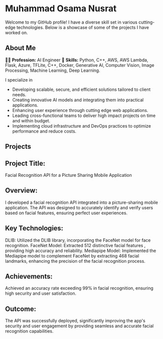 # Muhammad Osama Nusrat

Welcome to my GitHub profile! I have a diverse skill set in various cutting-edge technologies. Below is a showcase of some of the projects I have worked on.



## About Me

👨‍💼 **Profession:** AI Engineer 
🔧 **Skills:** Python, C++, AWS, AWS Lambda, Flask, Azure, TFLite, C++, Docker, Generative AI, Computer Vision, Image Processing, Machine Learning, Deep Learning.

I specialize in
- Developing scalable, secure, and efficient solutions tailored to client needs.
- Creating innovative AI models and integrating them into practical applications.
- Enhancing user experience through cutting edge web applications.
- Leading cross-functional teams to deliver high impact projects on time and within budget.
- Implementing cloud infrastructure and DevOps practices to optimize performance and reduce costs.

## Projects

## Project Title: 

Facial Recognition API for a Picture Sharing Mobile Application

## Overview: 
I developed a facial recognition API integrated into a picture-sharing mobile application. The API was designed to accurately identify and verify users based on facial features, ensuring perfect user experiences.

## Key Technologies:

DLIB: Utilized the DLIB library, incorporating the FaceNet model for face recognition.
FaceNet Model: Extracted 512 distinctive facial features , providing high accuracy and reliability.
Mediapipe Model: Implemented the Mediapipe model to complement FaceNet by extracting 468 facial landmarks, enhancing the precision of the facial recognition process.

## Achievements:

Achieved an accuracy rate exceeding 99% in facial recognition, ensuring high security and user satisfaction.

## Outcome: 

The API was successfully deployed, significantly improving the app's security and user engagement by providing seamless and accurate facial recognition capabilities.



